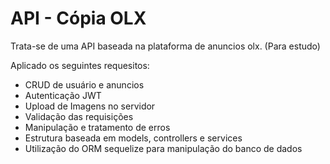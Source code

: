 # API - Cópia OLX

Trata-se de uma API baseada na plataforma de anuncios olx. (Para estudo)

Aplicado os seguintes requesitos:
- CRUD de usuário e anuncios
- Autenticação JWT
- Upload de Imagens no servidor
- Validação das requisições
- Manipulação e tratamento de erros
- Estrutura baseada em models, controllers e services
- Utilização do ORM sequelize para manipulação do banco de dados



